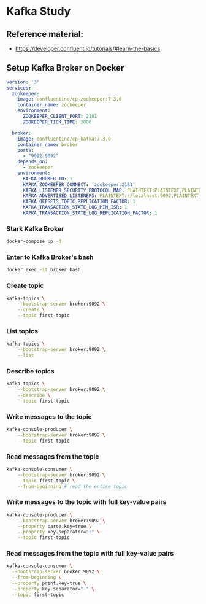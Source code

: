 # Kafka Study

## Reference material:
- https://developer.confluent.io/tutorials/#learn-the-basics

## Setup Kafka Broker on Docker

```yml
version: '3'
services:
  zookeeper:
    image: confluentinc/cp-zookeeper:7.3.0
    container_name: zookeeper
    environment:
      ZOOKEEPER_CLIENT_PORT: 2181
      ZOOKEEPER_TICK_TIME: 2000

  broker:
    image: confluentinc/cp-kafka:7.3.0
    container_name: broker
    ports:
      - "9092:9092"
    depends_on:
      - zookeeper
    environment:
      KAFKA_BROKER_ID: 1
      KAFKA_ZOOKEEPER_CONNECT: 'zookeeper:2181'
      KAFKA_LISTENER_SECURITY_PROTOCOL_MAP: PLAINTEXT:PLAINTEXT,PLAINTEXT_INTERNAL:PLAINTEXT
      KAFKA_ADVERTISED_LISTENERS: PLAINTEXT://localhost:9092,PLAINTEXT_INTERNAL://broker:29092
      KAFKA_OFFSETS_TOPIC_REPLICATION_FACTOR: 1
      KAFKA_TRANSACTION_STATE_LOG_MIN_ISR: 1
      KAFKA_TRANSACTION_STATE_LOG_REPLICATION_FACTOR: 1
```

### Stark Kafka Broker
```bash
docker-compose up -d
```

### Enter to Kafka Broker's bash
```bash
docker exec -it broker bash
```

### Create topic
```bash
kafka-topics \
    --bootstrap-server broker:9092 \
    --create \
    --topic first-topic
```

### List topics
```bash
kafka-topics \
    --bootstrap-server broker:9092 \
    --list
```

### Describe topics
```bash
kafka-topics \
    --bootstrap-server broker:9092 \
    --describe \
    --topic first-topic
```

### Write messages to the topic
```bash
kafka-console-producer \
    --bootstrap-server broker:9092 \
    --topic first-topic
```

### Read messages from the topic
```bash
kafka-console-consumer \
    --bootstrap-server broker:9092 \
    --topic first-topic \
    --from-beginning # read the entire topic
```

### Write messages to the topic with full key-value pairs
```bash
kafka-console-producer \
    --bootstrap-server broker:9092 \
    --property parse.key=true \
    --property key.separator=":" \
    --topic first-topic 
```

### Read messages from the topic with full key-value pairs
```bash
kafka-console-consumer \
  --bootstrap-server broker:9092 \
  --from-beginning \
  --property print.key=true \
  --property key.separator="-" \
  --topic first-topic 
```